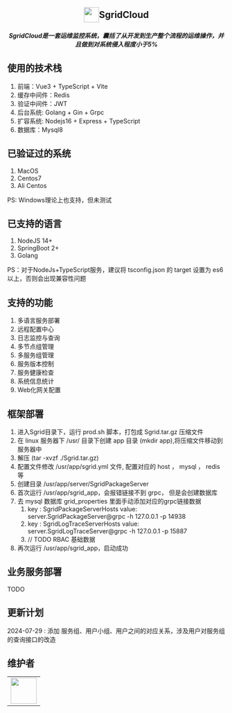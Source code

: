 <h2 align="center" style="display:flex;align-items:center;justify-content:center;">
    <img src="http://150.158.120.244/sgirdcloud/web/icon.png" style="width:35px;height:35px;" />
    <div>SgridCloud</div>
</h2>

<h5 align="center">
SgridCloud是一套运维监控系统，囊括了从开发到生产整个流程的运维操作，并且做到对系统侵入程度小于5%
</h5>

## 使用的技术栈

1. 前端：Vue3 + TypeScript + Vite
2. 缓存中间件：Redis
3. 验证中间件：JWT
4. 后台系统: Golang + Gin + Grpc
5. 扩容系统: Nodejs16 + Express + TypeScript
6. 数据库：Mysql8

## 已验证过的系统

1. MacOS
2. Centos7
3. Ali Centos

PS: Windows理论上也支持，但未测试

## 已支持的语言

1. NodeJS 14+
2. SpringBoot 2+
3. Golang

PS：对于NodeJs+TypeScript服务，建议将 tsconfig.json 的 target 设置为 es6 以上，否则会出现兼容性问题


## 支持的功能

1. 多语言服务部署
2. 远程配置中心
3. 日志监控与查询
4. 多节点组管理
5. 多服务组管理
6. 服务版本控制
7. 服务健康检查
8. 系统信息统计
9. Web化网关配置

## 框架部署

1. 进入Sgrid目录下，运行 prod.sh 脚本，打包成 Sgrid.tar.gz 压缩文件
2. 在 linux 服务器下 /usr/ 目录下创建 app 目录 (mkdir app),将压缩文件移动到服务器中
3. 解压 (tar -xvzf ./Sgrid.tar.gz)
4. 配置文件修改 /usr/app/sgrid.yml 文件, 配置对应的 host ， mysql ， redis 等
5. 创建目录 /usr/app/server/SgridPackageServer
6. 首次运行 /usr/app/sgrid_app，会报错链接不到 grpc， 但是会创建数据库
7. 去 mysql 数据库 grid_properties 里面手动添加对应的grpc链接数据
   1. key : SgridPackageServerHosts value: server.SgridPackageServer@grpc -h 127.0.0.1 -p 14938
   2. key : SgridLogTraceServerHosts value: server.SgridLogTraceServer@grpc -h 127.0.0.1 -p 15887
   3. // TODO RBAC 基础数据
8. 再次运行 /usr/app/sgrid_app，启动成功

## 业务服务部署

TODO

## 更新计划

2024-07-29 : 添加 服务组、用户小组、用户之间的对应关系，涉及用户对服务组的查询接口的改造

## 维护者

<table>
    <tbody>
        <tr>
            <td>
                <a target="_blank" href="https://github.com/chelizichen"><img width="60px" src="https://avatars.githubusercontent.com/u/86051766?v=4"></a>
            </td>
        </tr>
    </tbody>
</table>
